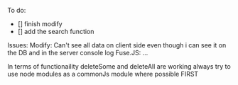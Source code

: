 To do:
- [] finish modify
- [] add the search function

Issues:
Modify: Can't see all data on client side even though i can see it on the DB and in the server console log
Fuse.JS: ...

In terms of functionaility deleteSome and deleteAll are working
always try to use node modules as a commonJs module where possible FIRST